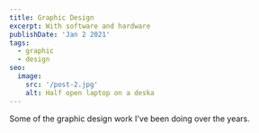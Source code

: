 ```yaml
---
title: Graphic Design
excerpt: With software and hardware
publishDate: 'Jan 2 2021'
tags:
  - graphic
  - design
seo:
  image:
    src: '/post-2.jpg'
    alt: Half open laptop on a deska
---
```


Some of the graphic design work I've been doing over the years. 